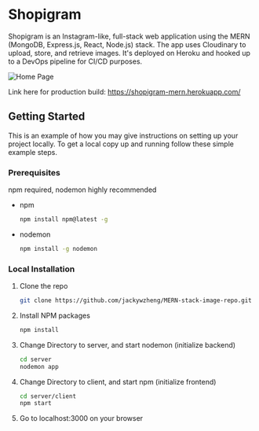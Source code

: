 # Shopigram

Shopigram is an Instagram-like, full-stack web application using the MERN (MongoDB, Express.js, React, Node.js) stack. The app uses Cloudinary to upload, store, and retrieve images. It's deployed on Heroku and hooked up to a DevOps pipeline for CI/CD purposes.

<img src="https://res.cloudinary.com/shopigram/image/upload/v1610252149/Screenshot_hnsmwe.png" title="Home Page">

Link here for production build: https://shopigram-mern.herokuapp.com/

## Getting Started

This is an example of how you may give instructions on setting up your project locally.
To get a local copy up and running follow these simple example steps.

### Prerequisites

npm required, nodemon highly recommended
* npm
  ```sh
  npm install npm@latest -g
  ```
* nodemon
  ```sh
  npm install -g nodemon
  ```

### Local Installation

1. Clone the repo
   ```sh
   git clone https://github.com/jackywzheng/MERN-stack-image-repo.git
   ```
3. Install NPM packages
   ```sh
   npm install
   ```
4. Change Directory to server, and start nodemon (initialize backend)
   ```sh
   cd server
   nodemon app
   ```
5. Change Directory to client, and start npm (initialize frontend)
   ```sh
   cd server/client
   npm start
   ```
6. Go to localhost:3000 on your browser

